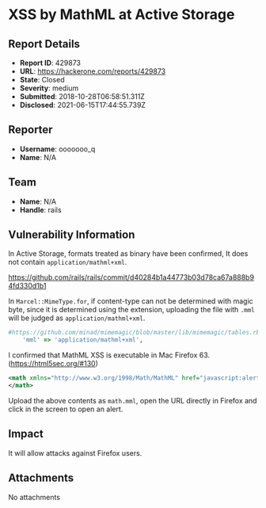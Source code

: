 # XSS by MathML at Active Storage

## Report Details
- **Report ID**: 429873
- **URL**: https://hackerone.com/reports/429873
- **State**: Closed
- **Severity**: medium
- **Submitted**: 2018-10-28T06:58:51.311Z
- **Disclosed**: 2021-06-15T17:44:55.739Z

## Reporter
- **Username**: ooooooo_q
- **Name**: N/A

## Team
- **Name**: N/A
- **Handle**: rails

## Vulnerability Information
In Active Storage, formats treated as binary have been confirmed, It does not contain `application/mathml+xml`.

https://github.com/rails/rails/commit/d40284b1a44773b03d78ca67a888b94fd330d1b1


In `Marcel::MimeType.for`, if content-type can not be determined with magic byte, since it is determined using the extension, uploading the file with `.mml` will be judged as `application/mathml+xml`.

```ruby
#https://github.com/minad/mimemagic/blob/master/lib/mimemagic/tables.rb#L387
    'mml' => 'application/mathml+xml',
```

I confirmed that MathML XSS is executable in Mac Firefox 63. (https://html5sec.org/#130)


```xml
<math xmlns="http://www.w3.org/1998/Math/MathML" href="javascript:alert(location)">click page
</math>
```

Upload the above contents as `math.mml`, open the URL directly in Firefox and click in the screen to open an alert.

## Impact

It will allow attacks against Firefox users.

## Attachments
No attachments
